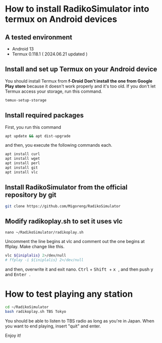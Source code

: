 # How to install RadikoSimulator into termux on Android devices
## A tested environment
- Android 13
- Termux 0.118.1 ( 2024.06.21 updated )

## Install and set up Termux on your Android device 
You should install Termux from **f-Droid**
**Don't install the one from Google Play store** because it doesn't work properly and it's too old.
If you don't let Termux access your storage, run this command.
```bash
temux-setup-storage
```

## Install required packages
First, you run this command
```bash
apt update && apt dist-upgrade
```

and then, you execute the following commands each.
```bash
apt install curl
apt install wget
apt install perl
apt install git
apt install vlc
```

## Install RadikoSimulator from the official repository by git
```bash
git clone https://github.com/Migoreng/RadikoSimulator
```

## Modify radikoplay.sh to set it uses vlc
```
nano ~/RadikoSimulator/radikoplay.sh
```
Uncomment the line begins at vlc and comment out the one begins at fflplay.
Make change like this.
```bash
vlc ${iniplalis} 2>/dev/null
# ffplay -i ${iniplalis} 2>/dev/null
```
and then, overwrite it and exit nano.
<kbd>Ctrl</kbd> + <kbd> Shift </kbd> + <kbd> x </kbd>, and then push <kbd> y </kbd> and <kbd> Enter </kbd>.

# How to test playing any station
```bash
cd ~/RadikoSimulator
bash radikoplay.sh TBS Tokyo
```
You should be able to listen to TBS radio as long as you're in Japan.
When you want to end playing, insert "quit" and enter.

Enjoy it!
